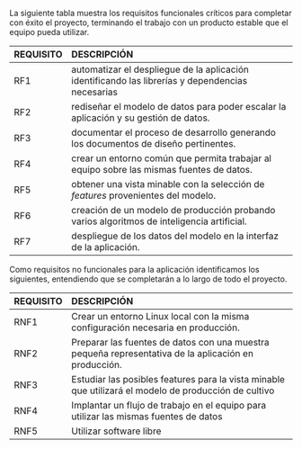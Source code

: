 La siguiente tabla muestra los requisitos funcionales críticos para completar con éxito el proyecto, terminando el trabajo con un producto estable que el equipo pueda utilizar.

REQUISITO | DESCRIPCIÓN
:----------------|:-------------
RF1 | automatizar el despliegue de la aplicación identificando las librerías y dependencias necesarias
RF2 | rediseñar el modelo de datos para poder escalar la aplicación y su gestión de datos.
RF3 | documentar el proceso de desarrollo generando los documentos de diseño pertinentes.
RF4 | crear un entorno común que permita trabajar al equipo sobre las mismas fuentes de datos.
RF5 | obtener una vista minable con la selección de *features* provenientes del modelo.
RF6 | creación de un modelo de producción probando varios algoritmos de inteligencia artificial.
RF7 | despliegue de los datos del modelo en la interfaz de la aplicación.

Como requisitos no funcionales para la aplicación identificamos los siguientes, entendiendo que se completarán a lo largo de todo el proyecto. 

REQUISITO | DESCRIPCIÓN
:----------------|:-------------
RNF1 | Crear un entorno Linux local con la misma configuración necesaria en producción.
RNF2 | Preparar las fuentes de datos con una muestra pequeña representativa de la aplicación en producción.
RNF3 | Estudiar las posibles features para la vista minable que utilizará el modelo de producción de cultivo
RNF4 | Implantar un flujo de trabajo en el equipo para utilizar las mismas fuentes de datos
RNF5 | Utilizar software libre


